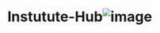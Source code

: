 # Instutute-Hub![image](https://github.com/user-attachments/assets/0b29832b-e73c-400e-b1ee-72be31f871d2)
